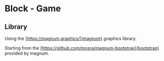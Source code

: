 # Block - Game

## Library
Using the [https://magnum.graphics/](magnum) graphics library.

Starting from the [https://github.com/mosra/magnum-bootstrap](bootstrap) provided by magnum.
